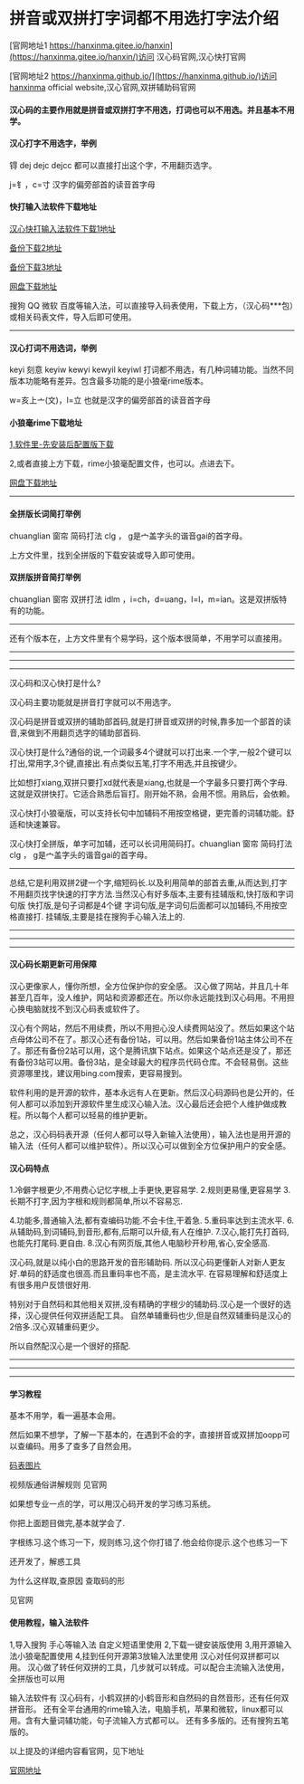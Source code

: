 # 拼音或双拼打字词都不用选打字法介绍

 [官网地址1 https://hanxinma.gitee.io/hanxin](https://hanxinma.gitee.io/hanxin/)访问 汉心码官网,汉心快打官网

  [官网地址2 https://hanxinma.github.io/](https://hanxinma.github.io/)访问hanxinma official website,汉心官网,双拼辅助码官网


#### 汉心码的主要作用就是拼音或双拼打字不用选，打词也可以不用选。并且基本不用学。

#### 汉心打字不用选字，举例

锝 dej dejc dejcc 都可以直接打出这个字，不用翻页选字。

j=钅，c=寸 汉字的偏旁部首的读音首字母



#### 快打输入法软件下载地址


[汉心快打输入法软件下载1地址](https://gitee.com/hanxinma/ruanjian/releases/)



[备份下载2地址](https://g-zxos5608.coding.net/public/hanxinma/hanxinma/git/files)

[备份下载3地址](https://github.com/hanxinma/hanxinma)

[网盘下载地址](http://yaoxiazai.ysepan.com/)

搜狗 QQ 微软 百度等输入法，可以直接导入码表使用，下载上方，（汉心码***包）或相关码表文件，导入后即可使用。


---

#### 汉心打词不用选词，举例

keyi  刻意 keyiw kewyi kewyil keyiwl 打词都不用选，有几种词辅功能。当然不同版本功能略有差异。包含最多功能的是小狼毫rime版本。

w=亥上亠(文)，l=立 也就是汉字的偏旁部首的读音首字母



#### 小狼毫rime下载地址


[1,软件里-先安装后配置版下载](http://yaoxiazai.ysepan.com/)

2,或者直接上方下载，rime小狼毫配置文件，也可以。点进去下。

[网盘下载地址](http://yaoxiazai.ysepan.com/)


---

#### 全拼版长词简打举例

chuanglian 窗帘 简码打法 clg ， g是宀盖字头的谐音gai的首字母。

上方文件里，找到全拼版的下载安装或导入即可使用。

#### 双拼版拼音简打举例

chuanglian 窗帘 双拼打法 idlm ，i=ch，d=uang，l=l，m=ian。这是双拼版特有的功能。

---

还有个版本在，上方文件里有个易学码，这个版本很简单，不用学可以直接用。

---
---
---


汉心码和汉心快打是什么?

汉心码主要功能就是拼音打字就可以不用选字。

汉心码是拼音或双拼的辅助部首码,就是打拼音或双拼的时候,靠多加一个部首的读音,来做到不用翻页选字的辅助部首码.

汉心快打是什么?通俗的说,一个词最多4个键就可以打出来.一个字,一般2个键可以打出,常用字,3个键,直接出.有点类似五笔,打字不用选,并且按键少。

比如想打xiang,双拼只要打xd就代表是xiang,也就是一个字最多只要打两个字母.这就是双拼快打。它适合熟悉后盲打。刚开始不熟，会用不惯。用熟后，会依赖。

汉心快打小狼毫版，可以支持长句中加辅码不用按空格键，更完善的词辅功能。舒适和快速兼容。

汉心快打全拼版，单字可加辅，还可以长词用简码打。chuanglian 窗帘 简码打法 clg ， g是宀盖字头的谐音gai的首字母。

---
总结,它是利用双拼2键一个字,缩短码长.以及利用简单的部首去重,从而达到,打字不用翻页找字快速的打字方法.当然汉心有好多版本,主要有挂辅版和,快打版和字词句版
快打版,是句子词都是4个键
字词句版,是字词句后面都可以加辅码,不用按空格直接打.
挂辅版,主要是挂在搜狗手心输入法上的. 

---
---
---

#### 汉心码长期更新可用保障

汉心更像家人，懂你所想，全方位保护你的安全感。
汉心做了网站，并且几十年甚至几百年，没人维护，网站和资源都还在。所以你永远能找到汉心码用。不用担心换电脑就找不到汉心码表或软件了。

汉心有个网站，然后不用续费，所以不用担心没人续费网站没了。然后如果这个站点母体公司不在了。那汉心还有备份1站，可以用。然后如果备份1站主体公司不在了。那还有备份2站可以用，这个是腾讯旗下站点。如果这个站点还是没了，那还有备份3站可以用。备份3站，是全球最大的程序员代码仓库。不会轻易倒。这些资源哪里找，建议用bing.com搜索，更容易搜到。

软件利用的是开源的软件，基本永远有人在更新。然后汉心码源码也是公开的，任何人都可以添加到开源软件里生成汉心输入法。汉心最后还会把个人维护做成教程。所以每个人都可以轻易的维护更新。

总之，汉心码码表开源（任何人都可以导入新输入法使用），输入法也是用开源的输入法（任何人都可以维护软件）。所以汉心可以做到全方位保护用户的安全感。

#### 汉心码特点

1.冷僻字根更少,不用费心记忆字根,上手更快,更容易学.
2.规则更易懂,更容易学
3.长期不打字,因为字根和规则都简单,所以不容易忘.

4.功能多,普通输入法,都有查编码功能.不会卡住,干着急.
5.重码率达到主流水平.
6.从辅助码,到词辅码,到音形,都有,后期可以升级,有人在维护.
7.汉心,能打先打首码,也能先打尾码.更自由.
8.汉心有网页版,其他人电脑秒开秒用,省心,安全感高.

汉心码,就是以纯小白的思路开发的音形辅助码.
所以汉心码更懂新人对新人更友好.单码的舒适度也很高.而且重码率也不高，是主流水平.
在容易理解和舒适度上有很多用户反馈很好用.

特别对于自然码和其他相关双拼,没有精确的字根少的辅助码.汉心是一个很好的选择，汉心提供任何双拼适配工具。
自然单辅重码也少,但是自然双辅重码是汉心的2倍多.汉心双辅重码更少。

所以自然配汉心是一个很好的搭配.

---
---
---


#### 学习教程

基本不用学，看一遍基本会用。

然后如果不想学，了解一下基本的，在遇到不会的字，直接拼音或双拼加oopp可以查编码。用多了查多了自然会用。

[码表图片](https://hanxinma.gitee.io/hanxin/medias/img/%E6%B1%89%E5%BF%83%E7%A0%81%E8%AF%A6%E7%BB%86%E7%89%88.jpg)

视频版通俗讲解规则 见官网

如果想专业一点的学，可以用汉心码开发的学习练习系统。

你把上面题目做完,基本就学会了.

字根练习.这个练习一下，规则练习,这个你打错了.他会给你提示.这个也练习一下


还开发了，解惑工具

为什么这样取,查原因
查取码的形

见官网

#### 使用教程，输入法软件
1,导入搜狗 手心等输入法 自定义短语里使用
2,下载一键安装版使用
3,用开源输入法小狼毫配置使用
4,挂到任何开源第3放输入法里使用
汉心对任何双拼都可以用。
汉心做了转任何双拼的工具，几步就可以转成。可以配合主流输入法使用，全拼版也可以用

输入法软件有
汉心码有，小鹤双拼的小鹤音形和自然码的自然音形，还有任何双拼音形。
还有全平台通用的rime输入法，电脑手机，苹果和微软，linux都可以用。含有大量词辅功能，句子流输入方式都可以。
还有多多版的。还有搜狗五笔版的。


以上提及的详细内容看官网，见下地址

[官网地址](https://hanxinma.gitee.io/hanxin/)